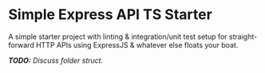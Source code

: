 # Simple Express API TS Starter

A simple starter project with linting & integration/unit test setup for straight-forward HTTP APIs using ExpressJS & whatever else floats your boat.

_**TODO:** Discuss folder struct._
